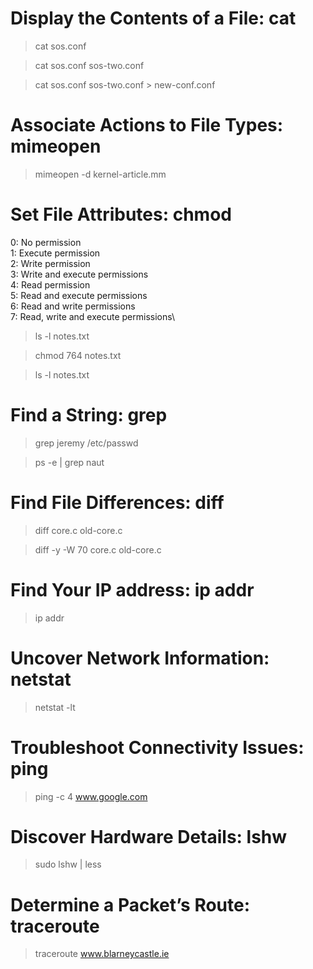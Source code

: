 # Display the Contents of a File: cat

> cat sos.conf

> cat sos.conf sos-two.conf

> cat sos.conf sos-two.conf > new-conf.conf

# Associate Actions to File Types: mimeopen

> mimeopen -d kernel-article.mm

# Set File Attributes: chmod

0: No permission\
1: Execute permission\
2: Write permission\
3: Write and execute permissions\
4: Read permission\
5: Read and execute permissions\
6: Read and write permissions\
7: Read, write and execute permissions\

> ls -l notes.txt

> chmod 764 notes.txt

> ls -l notes.txt

# Find a String: grep

> grep jeremy /etc/passwd

> ps -e | grep naut

# Find File Differences: diff

> diff core.c old-core.c

> diff -y -W 70 core.c old-core.c

# Find Your IP address: ip addr

> ip addr

# Uncover Network Information: netstat

> netstat -lt

# Troubleshoot Connectivity Issues: ping

> ping -c 4 www.google.com

# Discover Hardware Details: lshw

> sudo lshw | less

# Determine a Packet’s Route: traceroute

> traceroute www.blarneycastle.ie